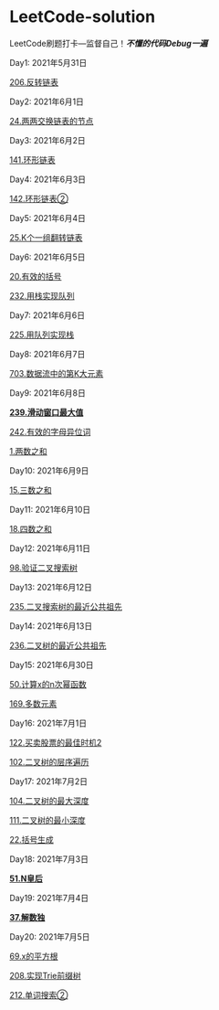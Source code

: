 # LeetCode-solution
LeetCode刷题打卡—监督自己！***不懂的代码Debug一遍***

Day1:  2021年5月31日

[206.反转链表](/链表/206反转链表.md)

Day2:  2021年6月1日

[24.两两交换链表的节点](/链表/24两两交换链表的节点.md)

Day3:  2021年6月2日

[141.环形链表](/链表/141环形链表.md)

Day4:  2021年6月3日

[142.环形链表②](/链表/142环形链表②.md)

Day5:  2021年6月4日

[25.K个一组翻转链表](/链表/25K个一组翻转链表.md)

Day6:  2021年6月5日

[20.有效的括号](/栈和队列/20有效的括号.md)

[232.用栈实现队列](/栈和队列/232用栈实现队列.md)

Day7:  2021年6月6日

[225.用队列实现栈](/栈和队列/225用队列实现栈.md)

Day8:  2021年6月7日

[703.数据流中的第K大元素](/栈和队列/703数据流中的第K大元素.md)

Day9:  2021年6月8日

[**239.滑动窗口最大值**](/栈和队列/239滑动窗口最大值.md)

[242.有效的字母异位词](/映射Map和集合Set/242有效的字母异位词.md)

[1.两数之和](/映射Map和集合Set/1两数之和.md)

Day10:  2021年6月9日

[15.三数之和](/映射Map和集合Set/15三数之和.md)

Day11:  2021年6月10日

[18.四数之和](/映射Map和集合Set/18四数之和.md)

Day12:  2021年6月11日

[98.验证二叉搜索树](/树二叉树二叉搜索树/98验证二叉搜索树.md)

Day13:  2021年6月12日

[235.二叉搜索树的最近公共祖先](/树二叉树二叉搜索树/235二叉搜索树的最近公共祖先.md)

Day14:  2021年6月13日

[236.二叉树的最近公共祖先](/树二叉树二叉搜索树/236二叉树的最近公共祖先.md)

Day15:  2021年6月30日

[50.计算x的n次幂函数](/递归分治/50计算x的n次幂函数.md)

[169.多数元素](/递归分治/169多数元素.md)

Day16:  2021年7月1日

[122.买卖股票的最佳时机2](/贪心算法/122买卖股票的最佳时机2.md)

[102.二叉树的层序遍历](/广度优先搜索/102二叉树的层序遍历.md)

Day17:  2021年7月2日

[104.二叉树的最大深度](/深度优先搜索/104二叉树的最大深度.md)

[111.二叉树的最小深度](/深度优先搜索/111二叉树的最小深度.md)

[22.括号生成](/深度优先搜索/22括号生成.md)

Day18:  2021年7月3日

[**51.N皇后**](/剪枝/51N皇后.md)

Day19:  2021年7月4日

[**37.解数独**](/剪枝/37解数独.md)

Day20:  2021年7月5日

[69.x的平方根](/二分法/69x的平方根.md)

[208.实现Trie前缀树](/字典树/208实现Trie前缀树.md)

[212.单词搜索②](/字典树/212单词搜索②.md)

